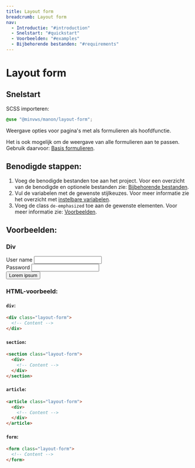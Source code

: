 ```yaml
---
title: Layout form
breadcrumb: Layout form
nav:
  - Introductie: "#introduction"
  - Snelstart: "#quickstart"
  - Voorbeelden: "#examples"
  - Bijbehorende bestanden: "#requirements"
---
```


<h1 id="introduction">Layout form</h1>

<h2 id="quickstart">Snelstart</h2>

SCSS importeren:

```scss
@use "@minvws/manon/layout-form";
```

Weergave opties voor pagina's met als formulieren als hoofdfunctie.

Het is ook mogelijk om de weergave van alle formulieren aan te passen. Gebruik
daarvoor: [Basis formulieren](/components/form).

## Benodigde stappen:

1.  Voeg de benodigde bestanden toe aan het project. Voor een overzicht van de
    benodigde en optionele bestanden zie:
    [Bijbehorende bestanden](#requirements).
2.  Vul de variabelen met de gewenste stijlkeuzes. Voor meer informatie zie het
    overzicht met [instelbare variabelen](#variables).
3.  Voeg de class `de-emphasized` toe aan de gewenste elementen. Voor meer
    informatie zie: [Voorbeelden](#examples).

<h2 id="examples">Voorbeelden:</h2>

### Div

<div class="layout-form">
  <form class="background-color-offset">
    <div>
      <label for="example-div-name-1">User name</label>
      <input type="text" id="example-div-name-1" />
    </div>
    <div>
      <label for="example-div-password-1">Password</label>
      <input type="password" id="example-div-password-1" />
    </div>
    <button type="submit">Lorem ipsum</button>
  </form>
</div>

### HTML-voorbeeld:

#### `div`:

```html
<div class="layout-form">
  <!-- Content -->
</div>
```

#### `section`:

```html
<section class="layout-form">
  <div>
    <!-- Content -->
  </div>
</section>
```

#### `article`:

```html
<article class="layout-form">
  <div>
    <!-- Content -->
  </div>
</article>
```

#### `form`:

```html
<form class="layout-form">
  <!-- Content -->
</form>
```
